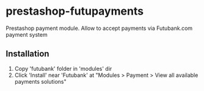 # prestashop-futupayments
Prestashop payment module. Allow to accept payments via Futubank.com payment system

## Installation ##

1. Copy 'futubank' folder in 'modules' dir
1. Click 'Install' near 'Futubank' at "Modules > Payment > View all available payments solutions"
